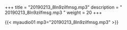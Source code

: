 +++
title = "20190213_8ln9zilfmsg.mp3"
description = " 20190213_8ln9zilfmsg.mp3 "
weight = 20
+++

{{< myaudio01 mp3="20190213_8ln9zilfmsg.mp3" >}}


